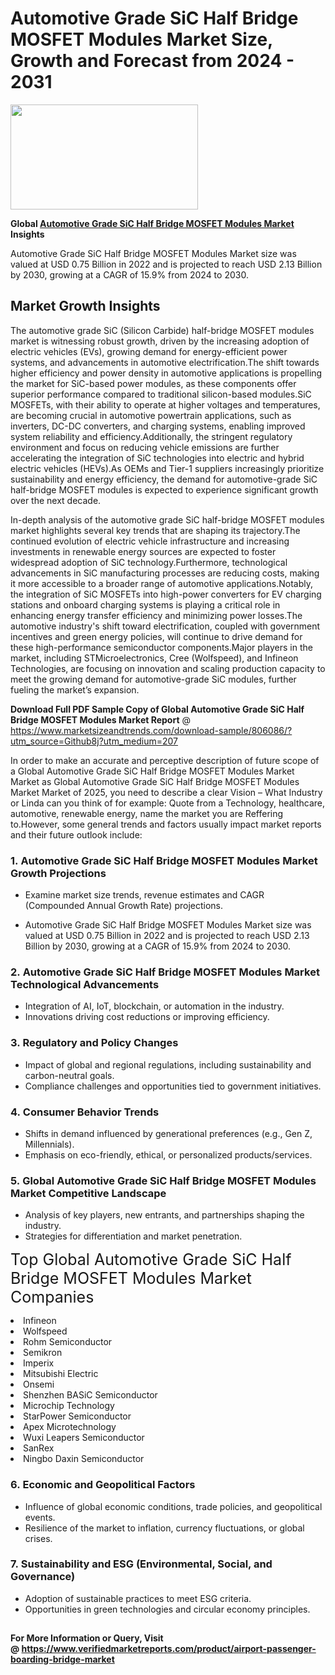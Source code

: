 <H1>Automotive Grade SiC Half Bridge MOSFET Modules Market Size, Growth and Forecast from 2024 - 2031</H1><img class="aligncenter size-medium wp-image-584254" src="https://thirdeyenews.in/wp-content/uploads/2024/09/Global-Market-Research-300x168.jpeg" alt="" width="300" height="168" /><p><strong>Global&nbsp;<a href="https://www.marketsizeandtrends.com/download-sample/806086/?utm_source=Github8j?utm_medium=207">Automotive Grade SiC Half Bridge MOSFET Modules Market</a> Insights</strong></p><p>Automotive Grade SiC Half Bridge MOSFET Modules Market size was valued at USD 0.75 Billion in 2022 and is projected to reach USD 2.13 Billion by 2030, growing at a CAGR of 15.9% from 2024 to 2030.</p><p><h2>Market Growth Insights</h2> <p>The automotive grade SiC (Silicon Carbide) half-bridge MOSFET modules market is witnessing robust growth, driven by the increasing adoption of electric vehicles (EVs), growing demand for energy-efficient power systems, and advancements in automotive electrification.The shift towards higher efficiency and power density in automotive applications is propelling the market for SiC-based power modules, as these components offer superior performance compared to traditional silicon-based modules.SiC MOSFETs, with their ability to operate at higher voltages and temperatures, are becoming crucial in automotive powertrain applications, such as inverters, DC-DC converters, and charging systems, enabling improved system reliability and efficiency.Additionally, the stringent regulatory environment and focus on reducing vehicle emissions are further accelerating the integration of SiC technologies into electric and hybrid electric vehicles (HEVs).As OEMs and Tier-1 suppliers increasingly prioritize sustainability and energy efficiency, the demand for automotive-grade SiC half-bridge MOSFET modules is expected to experience significant growth over the next decade.</p> <p>In-depth analysis of the automotive grade SiC half-bridge MOSFET modules market highlights several key trends that are shaping its trajectory.The continued evolution of electric vehicle infrastructure and increasing investments in renewable energy sources are expected to foster widespread adoption of SiC technology.Furthermore, technological advancements in SiC manufacturing processes are reducing costs, making it more accessible to a broader range of automotive applications.Notably, the integration of SiC MOSFETs into high-power converters for EV charging stations and onboard charging systems is playing a critical role in enhancing energy transfer efficiency and minimizing power losses.The automotive industry's shift toward electrification, coupled with government incentives and green energy policies, will continue to drive demand for these high-performance semiconductor components.Major players in the market, including STMicroelectronics, Cree (Wolfspeed), and Infineon Technologies, are focusing on innovation and scaling production capacity to meet the growing demand for automotive-grade SiC modules, further fueling the market’s expansion.</p> <p><span class=""><strong>Download Full PDF Sample Copy of Global Automotive Grade SiC Half Bridge MOSFET Modules Market Report</strong> @ <a href="https://www.marketsizeandtrends.com/download-sample/806086/?utm_source=Github8j?utm_medium=207" target="_blank">https://www.marketsizeandtrends.com/download-sample/806086/?utm_source=Github8j?utm_medium=207</a></span></p><p>In order to make an accurate and perceptive description of future scope of a Global&nbsp;Automotive Grade SiC Half Bridge MOSFET Modules Market Market as Global&nbsp;Automotive Grade SiC Half Bridge MOSFET Modules Market Market of 2025, you need to describe a clear Vision &ndash; What Industry or Linda can you think of for example: Quote from a Technology, healthcare, automotive, renewable energy, name the market you are Reffering to.However, some general trends and factors usually impact market reports and their future outlook include:</p><h3>1.&nbsp;<strong>Automotive Grade SiC Half Bridge MOSFET Modules Market Growth Projections</strong></h3><ul><li>Examine market size trends, revenue estimates and CAGR (Compounded Annual Growth Rate) projections.</li><li><p>Automotive Grade SiC Half Bridge MOSFET Modules Market size was valued at USD 0.75 Billion in 2022 and is projected to reach USD 2.13 Billion by 2030, growing at a CAGR of 15.9% from 2024 to 2030.</p></li></ul><h3>2.&nbsp;<strong>Automotive Grade SiC Half Bridge MOSFET Modules Market Technological Advancements</strong></h3><ul><li>Integration of AI, IoT, blockchain, or automation in the industry.</li><li>Innovations driving cost reductions or improving efficiency.</li></ul><h3>3.&nbsp;<strong>Regulatory and Policy Changes</strong></h3><ul><li>Impact of global and regional regulations, including sustainability and carbon-neutral goals.</li><li>Compliance challenges and opportunities tied to government initiatives.</li></ul><h3>4.&nbsp;<strong>Consumer Behavior Trends</strong></h3><ul><li>Shifts in demand influenced by generational preferences (e.g., Gen Z, Millennials).</li><li>Emphasis on eco-friendly, ethical, or personalized products/services.</li></ul><h3>5.&nbsp;<strong>Global Automotive Grade SiC Half Bridge MOSFET Modules Market Competitive Landscape</strong></h3><ul><li>Analysis of key players, new entrants, and partnerships shaping the industry.</li><li>Strategies for differentiation and market penetration.</li></ul><p data-pm-slice="1 1 []"><span style="color: inherit; font-family: inherit; font-size: 25px;">Top Global Automotive Grade SiC Half Bridge MOSFET Modules Market Companies</span></p><div class="" data-test-id=""><p><li>Infineon</li><li> Wolfspeed</li><li> Rohm Semiconductor</li><li> Semikron</li><li> Imperix</li><li> Mitsubishi Electric</li><li> Onsemi</li><li> Shenzhen BASiC Semiconductor</li><li> Microchip Technology</li><li> StarPower Semiconductor</li><li> Apex Microtechnology</li><li> Wuxi Leapers Semiconductor</li><li> SanRex</li><li> Ningbo Daxin Semiconductor</li></p></div><h3>6.&nbsp;<strong>Economic and Geopolitical Factors</strong></h3><ul><li>Influence of global economic conditions, trade policies, and geopolitical events.</li><li>Resilience of the market to inflation, currency fluctuations, or global crises.</li></ul><h3>7.&nbsp;<strong>Sustainability and ESG (Environmental, Social, and Governance)</strong></h3><ul><li>Adoption of sustainable practices to meet ESG criteria.</li><li>Opportunities in green technologies and circular economy principles.</li></ul><h2><strong style="font-size: 14px;">For More Information or Query, Visit @&nbsp;</strong><a style="background-color: #ffffff; font-size: 14px;" href="https://www.marketsizeandtrends.com/report/automotive-grade-sic-half-bridge-mosfet-modules-market/" target="_blank">https://www.verifiedmarketreports.com/product/airport-passenger-boarding-bridge-market</a></h2>